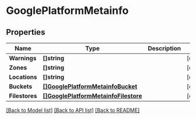 # GooglePlatformMetainfo

## Properties

Name | Type | Description | Notes
------------ | ------------- | ------------- | -------------
**Warnings** | **[]string** |  | [optional] 
**Zones** | **[]string** |  | [optional] 
**Locations** | **[]string** |  | [optional] 
**Buckets** | [**[]GooglePlatformMetainfoBucket**](GooglePlatformMetainfo.Bucket.md) |  | [optional] 
**Filestores** | [**[]GooglePlatformMetainfoFilestore**](GooglePlatformMetainfo.Filestore.md) |  | [optional] 

[[Back to Model list]](../README.md#documentation-for-models) [[Back to API list]](../README.md#documentation-for-api-endpoints) [[Back to README]](../README.md)


